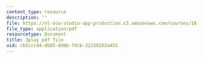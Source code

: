 ```yaml
---
content_type: resource
description: ''
file: https://ol-ocw-studio-app-production.s3.amazonaws.com/courses/18-01sc-single-variable-calculus-fall-2010/cb5cccd4db85dd0bfdcb22238203a453_60VGKnYBpbg.pdf
file_type: application/pdf
resourcetype: Document
title: 3play pdf file
uid: cb5cccd4-db85-dd0b-fdcb-22238203a453
---
```

